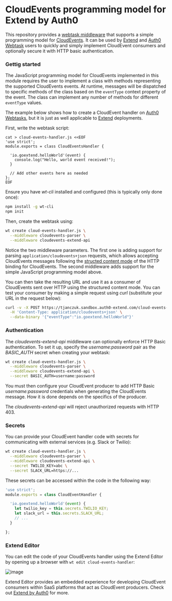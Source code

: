 # CloudEvents programming model for Extend by Auth0

This repository provides a [webtask middleware](https://goextend.io/docs/middleware) that supports a simple programming model for [CloudEvents](https://github.com/cloudevents). It can be used by [Extend](https://goextend.io) and [Auth0 Webtask](https://webtask.io) users to quickly and simply implement CloudEvent consumers and optionally secure it with HTTP basic authentication. 

### Gettig started 

The JavaScript programming model for CloudEvents implemented in this module requires the user to implement a class with methods representing the supported CloudEvents events. At runtime, messages will be dispatched to specific methods of the class based on the `eventType` context property of the event. The class can implement any number of methods for different `eventType` values. 

The example below shows how to create a CloudEvent handler on [Auth0 Webtasks](https://webtask.io), but it is just as well applicable to [Extend](https://goextend.io) deployments. 

First, write the webtask script: 

```
cat > cloud-events-handler.js <<EOF
'use strict';
module.exports = class CloudEventsHandler {

  'io.goextend.helloWorld'(event) {
    console.log("Hello, world event received!");
  }

  // Add other events here as needed
};
EOF
```

Ensure you have *wt-cli* installed and configured (this is typically only done once):

```bash
npm install -g wt-cli
npm init
```

Then, create the webtask using: 

```bash
wt create cloud-events-handler.js \
  --middleware cloudevents-parser \
  --middleware cloudevents-extend-api
```

Notice the two middleware parameters. The first one is adding support for parsing `application/cloudevents+json` requests, which allows accepting CloudEvents messages following the [structed content mode](https://github.com/cloudevents/spec/blob/v0.1/http-transport-binding.md#32-structured-content-mode) of the HTTP binding for CloudEvents. The second middleware adds support for the simple JavaScript programming model above. 

You can then take the resulting URL and use it as a consumer of CloudEvents sent over HTTP using the structured content mode. You can test your consumer by making a simple request using *curl* (substitute your URL in the request below): 

```bash
curl -v -X POST https://tjanczuk.sandbox.auth0-extend.com/cloud-events-handler \
  -H 'Content-Type: application/cloudevents+json' \
  --data-binary '{"eventType":"io.goextend.helloWorld"}'
```

### Authentication

The *cloudevents-extend-api* middleware can optionally enforce HTTP Basic authentication. To set it up, specify the *username:password* pair as the *BASIC_AUTH* secret when creating your webtask: 

```bash
wt create cloud-events-handler.js \
  --middleware cloudevents-parser \
  --middleware cloudevents-extend-api \
  --secret BASIC_AUTH=username:password
```

You must then configure your CloudEvent producer to add HTTP Basic *username:password* credentials when generating the CloudEvents message. How it is done depends on the specifics of the producer. 

The *cloudevents-extend-api* will reject unauthorized requests with HTTP 403.

### Secrets

You can provide your CloudEvent handler code with secrets for communicating with external services (e.g. Slack or Twilio): 

```bash
wt create cloud-events-handler.js \
  --middleware cloudevents-parser \
  --middleware cloudevents-extend-api \
  --secret TWILIO_KEY=abc \
  --secret SLACK_URL=https://...
```

These secrets can be accessed within the code in the following way:

```javascript
'use strict';
module.exports = class CloudEventHandler {

  'io.goextend.helloWorld'(event) {
    let twilio_key = this.secrets.TWILIO_KEY;
    let slack_url = this.secrets.SLACK_URL;
    // ...
  }

};
```
### Extend Editor

You can edit the code of your CloudEvents handler using the Extend Editor by opening up a browser with `wt edit cloud-events-handler`:

![image](https://user-images.githubusercontent.com/822369/39667354-b468f5ae-5068-11e8-9c58-5ff4b331b6c2.png)

Extend Editor provides an embedded experience for developing CloudEvent consumers within SaaS platforms that act as CloudEvent producers. Check out [Extend by Auth0](https://goextend.io) for more. 